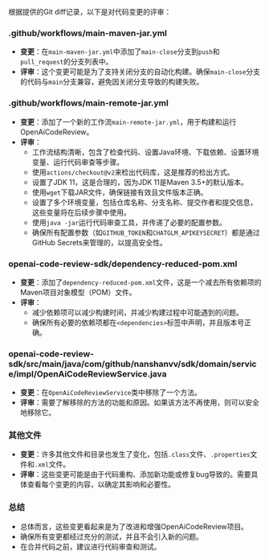 根据提供的Git diff记录，以下是对代码变更的评审：

### .github/workflows/main-maven-jar.yml
- **变更**：在`main-maven-jar.yml`中添加了`main-close`分支到`push`和`pull_request`的分支列表中。
- **评审**：这个变更可能是为了支持关闭分支的自动化构建。确保`main-close`分支的代码与`main`分支兼容，避免因关闭分支导致的构建失败。

### .github/workflows/main-remote-jar.yml
- **变更**：添加了一个新的工作流`main-remote-jar.yml`，用于构建和运行OpenAiCodeReview。
- **评审**：
  - 工作流结构清晰，包含了检查代码、设置Java环境、下载依赖、设置环境变量、运行代码审查等步骤。
  - 使用`actions/checkout@v2`来检出代码库，这是推荐的检出方式。
  - 设置了JDK 11，这是合理的，因为JDK 11是Maven 3.5+的默认版本。
  - 使用`wget`下载JAR文件，确保链接有效且文件版本正确。
  - 设置了多个环境变量，包括仓库名称、分支名称、提交作者和提交信息，这些变量将在后续步骤中使用。
  - 使用`java -jar`运行代码审查工具，并传递了必要的配置参数。
  - 确保所有配置参数（如`GITHUB_TOKEN`和`CHATGLM_APIKEYSECRET`）都是通过GitHub Secrets来管理的，以提高安全性。

### openai-code-review-sdk/dependency-reduced-pom.xml
- **变更**：添加了`dependency-reduced-pom.xml`文件，这是一个减去所有依赖项的Maven项目对象模型（POM）文件。
- **评审**：
  - 减少依赖项可以减少构建时间，并减少构建过程中可能遇到的问题。
  - 确保所有必要的依赖项都在`<dependencies>`标签中声明，并且版本号正确。

### openai-code-review-sdk/src/main/java/com/github/nanshanvv/sdk/domain/service/impl/OpenAiCodeReviewService.java
- **变更**：在`OpenAiCodeReviewService`类中移除了一个方法。
- **评审**：需要了解移除的方法的功能和原因。如果该方法不再使用，则可以安全地移除它。

### 其他文件
- **变更**：许多其他文件和目录也发生了变化，包括`.class`文件、`.properties`文件和`.xml`文件。
- **评审**：这些变更可能是由于代码重构、添加新功能或修复bug导致的。需要具体查看每个变更的内容，以确定其影响和必要性。

### 总结
- 总体而言，这些变更看起来是为了改进和增强OpenAiCodeReview项目。
- 确保所有变更都经过充分的测试，并且不会引入新的问题。
- 在合并代码之前，建议进行代码审查和测试。